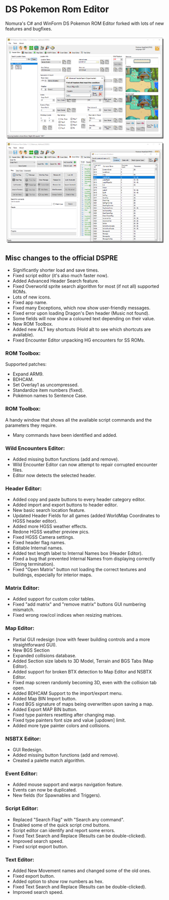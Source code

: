 # DS Pokemon Rom Editor

Nomura's C# and WinForm DS Pokemon ROM Editor forked with lots of new features and bugfixes.

![Screenshot](aDSPRE_112.png)
![Screenshot](bDSPRE_112.png)

## Misc changes to the official DSPRE
- Significantly shorter load and save times.
- Fixed script editor (it's also much faster now).
- Added Advanced Header Search feature.
- Fixed Overworld sprite search algorithm for most (if not all) supported ROMs.
- Lots of new icons.
- Fixed app name.
- Fixed many Exceptions, which now show user-friendly messages.
- Fixed error upon loading Dragon's Den header (Music not found).
- Some fields will now show a coloured text depending on their value.
- New ROM Toolbox.
- Added new ALT key shortcuts (Hold alt to see which shortcuts are available).
- Fixed Encounter Editor unpacking HG encounters for SS ROMs.

### ROM Toolbox:
Supported patches:
- Expand ARM9.
- BDHCAM.
- Set Overlay1 as uncompressed.
- Standardize item numbers (fixed).
- Pokémon names to Sentence Case.

### ROM Toolbox:
A handy window that shows all the available script commands and the parameters they require.
- Many commands have been identified and added.

### Wild Encounters Editor:
- Added missing button functions (add and remove).
- Wild Encounter Editor can now attempt to repair corrupted encounter files.
- Editor now detects the selected header.

### Header Editor:
- Added copy and paste buttons to every header category editor.
- Added import and export buttons to header editor.
- New basic search location feature.
- Updated Header Fields for all games (added WorldMap Coordinates to HGSS header editor).
- Added more HGSS weather effects.
- Redone HGSS weather preview pics.
- Fixed HGSS Camera settings. 
- Fixed header flag names.
- Editable Internal names.
- Added text length label to Internal Names box (Header Editor).
- Fixed a bug that prevented Internal Names from displaying correctly (String termination).
- Fixed "Open Matrix" button not loading the correct textures and buildings, especially for interior maps.

### Matrix Editor:
- Added support for custom color tables.
- Fixed "add matrix" and "remove matrix" buttons GUI numbering mismatch.
- Fixed wrong row/col indices when resizing matrices.

### Map Editor:
- Partial GUI redesign (now with fewer building controls and a more straightforward GUI).
- New BGS Section
- Expanded collisions database.
- Added Section size labels to 3D Model, Terrain and BGS Tabs (Map Editor).
- Added support for broken BTX detection to Map Editor and NSBTX Editor.
- Fixed map screen randomly becoming 3D, even with the collision tab open.
- Added BDHCAM Support to the import/export menu.
- Added Map BIN Import button.
- Fixed BGS signature of maps being overwritten upon saving a map.
- Added Export MAP BIN button.
- Fixed type painters resetting after changing map.
- Fixed type painters font size and value [updown] limit.
- Added more type painter colors and collisions.

### NSBTX Editor:
- GUI Redesign.
- Added missing button functions (add and remove).
- Created a palette match algorithm.

### Event Editor:
- Added mouse support and warps navigation feature.
- Events can now be duplicated.
- New fields (for Spawnables and Triggers).

### Script Editor:
- Replaced "Search Flag" with "Search any command".
- Enabled some of the quick script cmd buttons.
- Script editor can identify and report some errors.
- Fixed Text Search and Replace (Results can be double-clicked).
- Improved search speed.
- Fixed script export button.

### Text Editor:
- Added New Movement names and changed some of the old ones.
- Fixed export button.
- Added option to show row numbers as hex.
- Fixed Text Search and Replace (Results can be double-clicked).
- Improved search speed.
